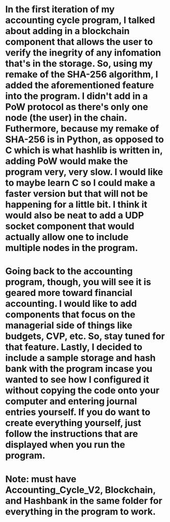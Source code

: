 # In the first iteration of my accounting cycle program, I talked about adding in a blockchain component that allows the user to verify the inegrity of any infomation that's in the storage. So, using my remake of the SHA-256 algorithm, I added the aforementioned feature into the program. I didn't add in a PoW protocol as there's only one node (the user) in the chain. Futhermore, because my remake of SHA-256 is in Python, as opposed to C which is what hashlib is written in, adding PoW would make the program very, very slow. I would like to maybe learn C so I could make a faster version but that will not be happening for a little bit. I think it would also be neat to add a UDP socket component that would actually allow one to include multiple nodes in the program.
# Going back to the accounting program, though, you will see it is geared more toward financial accounting. I would like to add components that focus on the managerial side of things like budgets, CVP, etc. So, stay tuned for that feature. Lastly, I decided to include a sample storage and hash bank with the program incase you wanted to see how I configured it without copying the code onto your computer and entering journal entries yourself. If you do want to create everything yourself, just follow the instructions that are displayed when you run the program.
# Note: must have Accounting_Cycle_V2, Blockchain, and Hashbank in the same folder for everything in the program to work.
